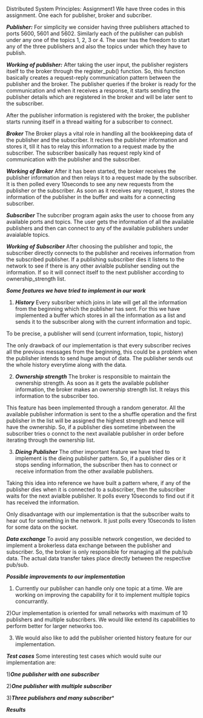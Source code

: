 Distributed System Principles: Assignment1
We have three codes in this assignment. One each for publisher, broker and subcriber.

***Publisher:*** 
For simplicity we consider having three publishers attached to ports 5600, 5601 and 5602. Similarly each of the publisher can publish under any one of the topics 1, 2, 3 or 4. The user has the freedom to start any of the three publishers and also the topics under which they have to publish.

***Working of publisher:***
After taking the user input, the publisher registers itself to the broker through the register_pub() function. So, this function basically creates a request-reply communication pattern between the publisher and the broker. The publisher queries if the broker is ready for the communication and when it receives a response, it starts sending the publisher details which are registered in the broker and will be later sent to the subscriber.

After the publisher information is registered with the broker, the publisher starts running itself in a thread waiting for a subscriber to connect.

***Broker***
The Broker plays a vital role in handling all the bookkeeping data of the publisher and the subscriber. It recives the publisher information and stores it, till it has to relay this information to a request made by the subscriber. The subscriber basically has request reply kind of communication with the publisher and the subscriber.

***Working of Broker***
After it has been started, the broker receives the publisher information and then relays it to a request made by the subscriber. It is then polled every 10seconds to see any new requests from the publisher or the subscriber. As soon as it receives any request, it stores the information of the publisher in the buffer and waits for a connecting subscriber.

***Subscriber***
The subcriber program again asks the user to choose from any available ports and topics. The user gets the information of all the available publishers and then can connect to any of the available publishers under avaialable topics.

***Working of Subscriber***
After choosing the publisher and topic, the subscriber directly connects to the publisher and receives information from the subscribed publisher. If a publishing subscriber dies it listens to the network to see if there is any other avialble publisher sending out the information. If so it will connect itself to the next publisher according to ownership_strength list.

***Some features we have tried to implement in our work***

1) ***History***
Every subsriber which joins in late will get all the information from the beginning which the publisher has sent. For this we have implemented a buffer which stores in all the information as a list and sends it to the subscriber along with the current information and topic.

To be precise, a publisher will send (current information, topic, history)

The only drawback of our implementation is that every subscriber recives all the previous messages from the beginning, this could be a problem when the publisher intends to send huge amout of data. The publisher sends out the whole history everytime along with the data.

2) ***Ownership strength***
The broker is responsible to maintain the ownership strength. As soon as it gets the available publisher information, the broker makes an ownership strength list. It relays this information to the subscriber too.

This feature has been implemented through a random generator. All the available publisher information is sent to the a shuffle operation and the first publisher in the list will be assigned the highest strength and hence will have the ownership. So, if a publisher dies sometime inbetween the subscriber tries o connct to the next available publisher in order before iterating through the ownership list.

3) ***Dieing Publisher***
The other important feature we have tried to implement is the dieing publisher pattern. So, if a publisher dies or it stops sending information, the subscriber then has to connect or receive information from the other available publishers.

Taking this idea into reference we have built a pattern where, if any of the publisher dies when it is connected to a subscriber, then the subscriber waits for the next avialble publisher. It polls every 10seconds to find out if it has received the information. 

Only disadvantage with our implementation is that the subscriber waits to hear out for something in the network. It just polls every 10seconds to listen for some data on the socket.

***Data exchange***
To avoid any possible network congestion, we decided to implement a brokerless data exchange between the publisher and subscriber. So, the broker is only responsible for managing all the pub/sub data. The actual data transfer takes place directly between the respective pub/sub.


***Possible improvements to our implementation***
1) Currently our publisher can handle only one topic at a time. We are working on improving the capability for it to implement multiple topics concurrantly.

 2)Our implementation is oriented for small networks with maximum of 10 publishers and multiple subscribers. We would like extend its capabilities to perform better for larger networks too.

3) We would also like to add the publisher oriented history feature for our implementation. 

***Test cases***
Some interesting test cases which would suite our implementation are:

1)***One publisher with one subscriber***


2)***One publisher with multiple subscriber***


3)***Three publishers and many subscriber**** 




***Results***
